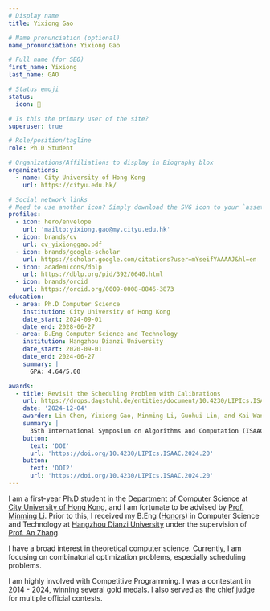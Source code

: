 ```yaml
---
# Display name
title: Yixiong Gao

# Name pronunciation (optional)
name_pronunciation: Yixiong Gao

# Full name (for SEO)
first_name: Yixiong
last_name: GAO

# Status emoji
status:
  icon: 📖

# Is this the primary user of the site?
superuser: true

# Role/position/tagline
role: Ph.D Student

# Organizations/Affiliations to display in Biography blox
organizations:
  - name: City University of Hong Kong
    url: https://cityu.edu.hk/

# Social network links
# Need to use another icon? Simply download the SVG icon to your `assets/media/icons/` folder.
profiles:  
  - icon: hero/envelope
    url: 'mailto:yixiong.gao@my.cityu.edu.hk'
  - icon: brands/cv
    url: cv_yixionggao.pdf    
  - icon: brands/google-scholar
    url: https://scholar.google.com/citations?user=mYseifYAAAAJ&hl=en 
  - icon: academicons/dblp
    url: https://dblp.org/pid/392/0640.html
  - icon: brands/orcid
    url: https://orcid.org/0009-0008-8846-3873
education:
  - area: Ph.D Computer Science 
    institution: City University of Hong Kong
    date_start: 2024-09-01
    date_end: 2028-06-27
  - area: B.Eng Computer Science and Technology
    institution: Hangzhou Dianzi University
    date_start: 2020-09-01
    date_end: 2024-06-27
    summary: |
      GPA: 4.64/5.00

awards:
  - title: Revisit the Scheduling Problem with Calibrations
    url: https://drops.dagstuhl.de/entities/document/10.4230/LIPIcs.ISAAC.2024.20
    date: '2024-12-04'
    awarder: Lin Chen, Yixiong Gao, Minming Li, Guohui Lin, and Kai Wang
    summary: |
      35th International Symposium on Algorithms and Computation (ISAAC 2024)
    button:
      text: 'DOI'
      url: 'https://doi.org/10.4230/LIPIcs.ISAAC.2024.20'
    button:
      text: 'DOI2'
      url: 'https://doi.org/10.4230/LIPIcs.ISAAC.2024.20'
---
```


I am a first-year Ph.D student in the [Department of Computer Science](https://www.cs.cityu.edu.hk/) at [City University of Hong Kong](https://www.cityu.edu.hk/), and I am fortunate to be advised by [Prof. Minming Li](https://www.cs.cityu.edu.hk/~minmli/). Prior to this, I received my B.Eng ([Honors](https://zhuoyue.hdu.edu.cn/main.htm)) in Computer Science and Technology at [Hangzhou Dianzi University](https://www.hdu.edu.cn/main.htm) under the supervision of [Prof. An Zhang](https://sci.hdu.edu.cn/sci_en/2020/0707/c6077a110489/page.htm).

I have a broad interest in theoretical computer science. Currently, I am focusing on combinatorial optimization problems, especially scheduling problems.

I am highly involved with Competitive Programming. I was a contestant in 2014 - 2024, winning several gold medals. I also served as the chief judge for multiple official contests.

